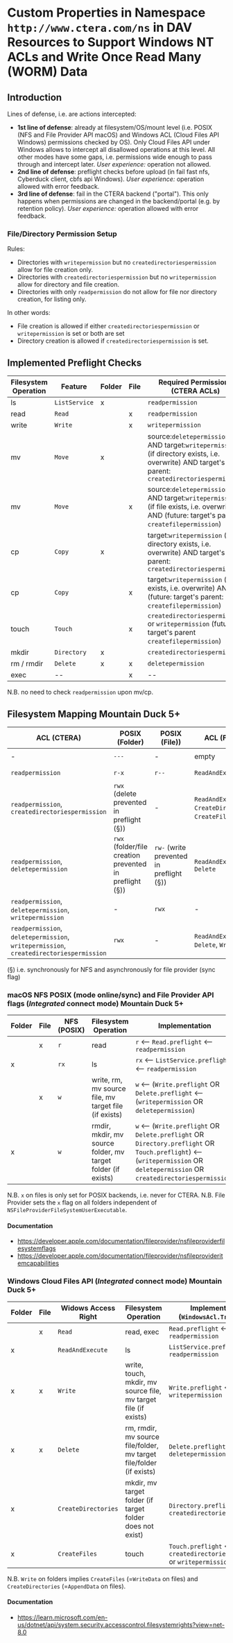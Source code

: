 # Custom Properties in Namespace `http://www.ctera.com/ns` in DAV Resources to Support Windows NT ACLs and Write Once Read Many (WORM) Data

## Introduction

Lines of defense, i.e. are actions intercepted:

* **1st line of defense**: already at filesystem/OS/mount level (i.e. POSIX (NFS and File Provider API macOS) and
  Windows ACL (Cloud Files API Windows) permissions checked by OS).
  Only Cloud Files API under Windows allows to intercept all disallowed operations at this level.
  All other modes have some gaps, i.e. permissions wide enough to pass through and intercept later.
  _User experience:_ operation not allowed.
* **2nd line of defense**: preflight checks before upload (in fail fast nfs, Cyberduck client, cbfs api
  Windows). _User experience:_ operation allowed with error feedback.
* **3rd line of defense**: fail in the CTERA backend ("portal"). This only happens when permissions are changed in the
  backend/portal (e.g. by retention policy).
  _User experience:_ operation allowed with error feedback.

### File/Directory Permission Setup

Rules:

- Directories with `writepermission` but no `createdirectoriespermission` allow for file creation only.
- Directories with `createdirectoriespermission` but no `writepermission` allow for directory and file creation.
- Directories with only `readpermission` do not allow for file nor directory creation, for listing only.

In other words:

- File creation is allowed if either `createdirectoriespermission` or `writepermission` is set or both are set
- Directory creation is allowed if `createdirectoriespermission` is set.

## Implemented Preflight Checks

| Filesystem Operation | Feature       | Folder | File | Required Permissions (CTERA ACLs)                                                                                                               | Preflight Check |
|----------------------|---------------|--------|------|-------------------------------------------------------------------------------------------------------------------------------------------------|-----------------|
| ls                   | `ListService` | x      |      | `readpermission`                                                                                                                                | x               |
| read                 | `Read`        |        | x    | `readpermission`                                                                                                                                | x               |                      
| write                | `Write`       |        | x    | `writepermission`                                                                                                                               | x               |
| mv                   | `Move`        | x      |      | source:`deletepermission` AND target:`writepermission` (if directory exists, i.e. overwrite) AND target's parent: `createdirectoriespermission` | x               |
| mv                   | `Move`        |        | x    | source:`deletepermission` AND target:`writepermission` (if file exists, i.e. overwrite) AND (future: target's parent: `createfilepermission`)   | x               |
| cp                   | `Copy`        | x      |      | target:`writepermission` (if directory exists, i.e. overwrite) AND target's parent: `createdirectoriespermission`                               | x               |
| cp                   | `Copy`        |        | x    | target:`writepermission` (if file exists, i.e. overwrite) AND (future: target's parent: `createfilepermission`)                                 | x               |
| touch                | `Touch`       |        | x    | `createdirectoriespermission` or `writepermission` (future: target's parent `createfilepermission`)                                             | x               |
| mkdir                | `Directory`   | x      |      | `createdirectoriespermission`                                                                                                                   | x               |
| rm / rmdir           | `Delete`      | x      | x    | `deletepermission`                                                                                                                              | x               |
| exec                 | --            |        | x    | --                                                                                                                                              | --              |

N.B. no need to check `readpermission` upon mv/cp.

## Filesystem Mapping Mountain Duck 5+

| ACL (CTERA)                                                                            | POSIX (Folder)                                          | POSIX (File))                            | ACL (Folder)                                              | ACL (File)                | Example (Folder)                                                   | Example (File))                                                 |
|----------------------------------------------------------------------------------------|---------------------------------------------------------|------------------------------------------|-----------------------------------------------------------|---------------------------|--------------------------------------------------------------------|-----------------------------------------------------------------|
| -                                                                                      | `---`                                                   | -                                        | empty                                                     | -                         | `/ACL test (Alex Berman)/NoAccess/`                                | -                                                               |
| `readpermission`                                                                       | `r-x`                                                   | `r--`                                    | `ReadAndExecute`                                          | `Read`                    | `/ACL test (Alex Berman)/ReadOnly/`                                | `/ACL test (Alex Berman)/ReadOnly/ReadOnly.txt`                 |
| `readpermission`, `createdirectoriespermission`                                        | `rwx` (delete prevented in preflight (§))               | -                                        | `ReadAndExecute`, `CreateDirectories`, `CreateFiles` (!), | -                         | `/WORM test (Alex Berman)/Retention Folder (no write, no delete)/` | -                                                               |
| `readpermission`, `deletepermission`                                                   | `rwx` (folder/file creation prevented in preflight (§)) | `rw-` (write prevented in preflight (§)) | `ReadAndExecute`,  `Delete`                               | `Read`, `Delete`          | `/ACL test (Alex Berman)/NoCreateFolderPermission`                 | `/ACL test (Alex Berman)/NoCreateFolderPermission/trayIcon.png` |
| `readpermission`, `deletepermission`, `writepermission`                                | -                                                       | `rwx`                                    | -                                                         | `Read`, `Delete`, `Write` | -                                                                  | `/ACL test (Alex Berman)/ReadWrite/Free Access.txt`             |
| `readpermission`, `deletepermission`, `writepermission`, `createdirectoriespermission` | `rwx`                                                   | -                                        | `ReadAndExecute`, `Delete`, `Write`                       | -                         | `/ACL test (Alex Berman)/ReadWrite/`                               | -                                                               |

(§) i.e. synchronously for NFS and asynchronously for file provider (sync flag)

### macOS NFS POSIX (mode online/sync) and File Provider API flags (_Integrated_ connect mode) Mountain Duck 5+

| Folder | File | NFS (POSIX) | Filesystem Operation                                         | Implementation                                                                                                                                                                  |
|--------|------|-------------|--------------------------------------------------------------|---------------------------------------------------------------------------------------------------------------------------------------------------------------------------------|
|        | x    | `r`         | read                                                         | `r` <-- `Read.preflight` <-- `readpermission`                                                                                                                                   |
| x      |      | `rx`        | ls                                                           | `rx` <-- `ListService.preflight` <-- `readpermission`                                                                                                                           |                      
|        | x    | `w`         | write, rm, mv source file, mv target file (if exists)        | `w` <--  (`Write.preflight` OR `Delete.preflight`  <-- (`writepermission` OR `deletepermission`)                                                                                |
| x      |      | `w`         | rmdir, mkdir, mv source folder, mv target folder (if exists) | `w` <--  (`Write.preflight` OR `Delete.preflight` OR `Directory.preflight` OR `Touch.preflight`) <-- (`writepermission` OR `deletepermission` OR `createdirectoriespermission`) |

N.B. `x` on files is only set for POSIX backends, i.e. never for CTERA.
N.B. File Provider sets the `x` flag on all folders independent of `NSFileProviderFileSystemUserExecutable`.

#### Documentation

* https://developer.apple.com/documentation/fileprovider/nsfileproviderfilesystemflags
* https://developer.apple.com/documentation/fileprovider/nsfileprovideritemcapabilities

### Windows Cloud Files API (_Integrated_ connect mode) Mountain Duck 5+

| Folder | File | Widows Access Right | Filesystem Operation                                                | Implementation (`WindowsAcl.Translate`)                                  |
|--------|------|---------------------|---------------------------------------------------------------------|--------------------------------------------------------------------------|
|        | x    | `Read`              | read, exec                                                          | `Read.preflight` <-- `readpermission`                                    |                      
| x      |      | `ReadAndExecute`    | ls                                                                  | `ListService.preflight` <-- `readpermission`                             |                      
| x      | x    | `Write`             | write, touch, mkdir, mv source file, mv target file (if exists)     | `Write.preflight` <-- `writepermission`                                  |
| x      | x    | `Delete`            | rm, rmdir, mv source file/folder, mv target file/folder (if exists) | `Delete.preflight` <-- `deletepermission`                                |
| x      |      | `CreateDirectories` | mkdir, mv target folder (if target folder does not exist)           | `Directory.preflight` <-- `createdirectoriespermission`                  |
| x      |      | `CreateFiles`       | touch                                                               | `Touch.preflight` <-- `createdirectoriespermission` or `writepermission` |

N.B. `Write` on folders implies `CreateFiles` (=`WriteData` on files) and `CreateDirectories` (=`AppendData` on files).

#### Documentation

* https://learn.microsoft.com/en-us/dotnet/api/system.security.accesscontrol.filesystemrights?view=net-8.0


